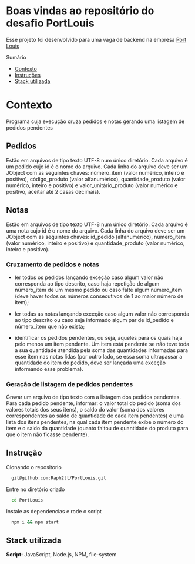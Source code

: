 # Boas vindas ao repositório do desafio PortLouis

Esse projeto foi desenvolvido para uma vaga de backend na empresa [Port Louis](portdata.tech)

 Sumário
- [Contexto](#contexto)
- [Instruções](#instruções)
- [Stack utilizada](#Stack-utilizadas)

# Contexto

Programa cuja execução cruza pedidos e notas gerando uma listagem de pedidos
pendentes
## Pedidos

Estão em arquivos de tipo texto UTF-8 num único diretório. Cada arquivo é um pedido cujo
id é o nome do arquivo. Cada linha do arquivo deve ser um JObject com as seguintes
chaves: número_item (valor numérico, inteiro e positivo), código_produto (valor
alfanumérico), quantidade_produto (valor numérico, inteiro e positivo) e
valor_unitário_produto (valor numérico e positivo, aceitar até 2 casas decimais).
## Notas
Estão em arquivos de tipo texto UTF-8 num único diretório. Cada arquivo é uma nota cujo id
é o nome do arquivo. Cada linha do arquivo deve ser um JObject com as seguintes chaves:
id_pedido (alfanumérico), número_item (valor numérico, inteiro e positivo) e
quantidade_produto (valor numérico, inteiro e positivo).

### Cruzamento de pedidos e notas

- ler todos os pedidos lançando exceção caso algum valor não corresponda ao tipo descrito,
caso haja repetição de algum número_item de um mesmo pedido ou caso falte algum
número_item (deve haver todos os números consecutivos de 1 ao maior número de item);

- ler todas as notas lançando exceção caso algum valor não corresponda ao tipo descrito ou
caso seja informado algum par de id_pedido e número_item que não exista;

- identificar os pedidos pendentes, ou seja, aqueles para os quais haja pelo menos um item
pendente. Um item está pendente se não teve toda a sua quantidade atendida pela soma
das quantidades informadas para esse item nas notas lidas (por outro lado, se essa soma
ultrapassar a quantidade do item do pedido, deve ser lançada uma exceção informando
esse problema).

### Geração de listagem de pedidos pendentes

Gravar um arquivo de tipo texto com a listagem dos pedidos pendentes. Para cada pedido
pendente, informar: o valor total do pedido (soma dos valores totais dos seus itens), o saldo
do valor (soma dos valores correspondentes ao saldo de quantidade de cada item
pendentes) e uma lista dos itens pendentes, na qual cada item pendente exibe o número do
item e o saldo da quantidade (quanto faltou de quantidade do produto para que o item não
ficasse pendente).

## Instrução

Clonando o repositorio

```bash
  git@github.com:Raph2ll/PortLouis.git
```

Entre no diretório criado
```bash
  cd PortLouis
```

Instale as dependencias e rode o script
```bash
  npm i && npm start
```

## Stack utilizada

**Script:** JavaScript, Node.js, NPM, file-system
